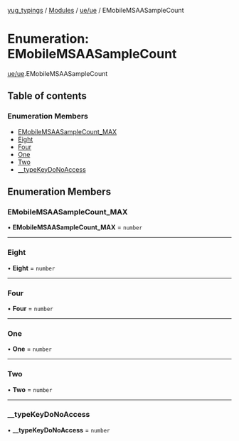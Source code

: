 [yug_typings](../README.md) / [Modules](../modules.md) / [ue/ue](../modules/ue_ue.md) / EMobileMSAASampleCount

# Enumeration: EMobileMSAASampleCount

[ue/ue](../modules/ue_ue.md).EMobileMSAASampleCount

## Table of contents

### Enumeration Members

- [EMobileMSAASampleCount\_MAX](ue_ue.EMobileMSAASampleCount.md#emobilemsaasamplecount_max)
- [Eight](ue_ue.EMobileMSAASampleCount.md#eight)
- [Four](ue_ue.EMobileMSAASampleCount.md#four)
- [One](ue_ue.EMobileMSAASampleCount.md#one)
- [Two](ue_ue.EMobileMSAASampleCount.md#two)
- [\_\_typeKeyDoNoAccess](ue_ue.EMobileMSAASampleCount.md#__typekeydonoaccess)

## Enumeration Members

### EMobileMSAASampleCount\_MAX

• **EMobileMSAASampleCount\_MAX** = `number`

___

### Eight

• **Eight** = `number`

___

### Four

• **Four** = `number`

___

### One

• **One** = `number`

___

### Two

• **Two** = `number`

___

### \_\_typeKeyDoNoAccess

• **\_\_typeKeyDoNoAccess** = `number`
